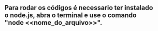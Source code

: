 ## Para rodar os códigos é necessario ter instalado o node.js, abra o terminal e use o comando "node <<nome_do_arquivo>>".
